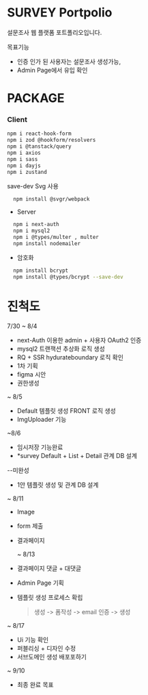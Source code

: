 # SURVEY Portpolio

설문조사 웹 플랫폼 포트폴리오입니다.

목표기능

- 인증 인가 된 사용자는 설문조사 생성가능,
- Admin Page에서 유입 확인

# PACKAGE

### Client

```bash
npm i react-hook-form
npm i zod @hookform/resolvers
npm i @tanstack/query
npm i axios
npm i sass
npm i dayjs
npm i zustand
```

save-dev Svg 사용

```bash
  npm install @svgr/webpack
```

- Server

```bash
  npm i next-auth
  npm i mysql2
  npm i @types/multer , multer
  npm install nodemailer
```

- 암호화

```bash
  npm install bcrypt
  npm install @types/bcrypt --save-dev
```

# 진척도

7/30 ~ 8/4

- next-Auth 이용한 admin + 사용자 OAuth2 인증
- mysql2 트랜잭션 추상화 로직 생성
- RQ + SSR hydurateboundary 로직 확인
- 1차 기획
- figma 시안
- 권한생성

~ 8/5

- Default 템플릿 생성 FRONT 로직 생성
- ImgUploader 기능

~8/6

- 임시저장 기능완료
- \*survey Default + List + Detail 관계 DB 설계

--미완성

- 1안 템플릿 생성 및 관계 DB 설계

~ 8/11

- Image
- form 제출
- 결과페이지

  ~ 8/13

- 결과페이지 댓글 + 대댓글
- Admin Page 기획
- 템플릿 생성 프로세스 확립
  > 생성 -> 폼작성 -> email 인증 -> 생성

~ 8/17

- Ui 기능 확인
- 퍼블리싱 + 디자인 수정
- 서브도메인 생성 배포포하기

~ 9/10

- 최종 완료 목표

```

```

